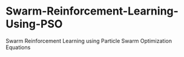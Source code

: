# Swarm-Reinforcement-Learning-Using-PSO
Swarm Reinforcement Learning using Particle Swarm Optimization Equations
